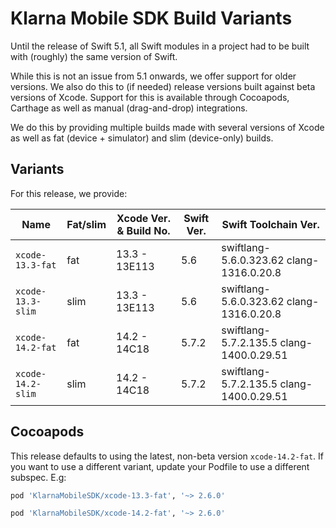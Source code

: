 # Klarna Mobile SDK Build Variants

Until the release of Swift 5.1, all Swift modules in a project had to be built with (roughly) the
same version of Swift.

While this is not an issue from 5.1 onwards, we offer support for older versions. We also do this
to (if needed) release versions built against beta versions of Xcode. Support for this is available
through Cocoapods, Carthage as well as manual (drag-and-drop) integrations.

We do this by providing multiple builds made with several versions of Xcode as well as fat (device +
simulator) and slim (device-only) builds.

## Variants

For this release, we provide:

| Name | Fat/slim | Xcode Ver. & Build No. | Swift Ver. | Swift Toolchain Ver. |
| ---- | -------- | ---------------------------- | ---------- | -------------------- |
| `xcode-13.3-fat` | fat | 13.3 - 13E113 | 5.6| swiftlang-5.6.0.323.62 clang-1316.0.20.8 |
| `xcode-13.3-slim` | slim | 13.3 - 13E113 | 5.6| swiftlang-5.6.0.323.62 clang-1316.0.20.8 |
| `xcode-14.2-fat` | fat | 14.2 - 14C18 | 5.7.2| swiftlang-5.7.2.135.5 clang-1400.0.29.51 |
| `xcode-14.2-slim` | slim | 14.2 - 14C18 | 5.7.2| swiftlang-5.7.2.135.5 clang-1400.0.29.51 |


## Cocoapods

This release defaults to using the latest, non-beta version `xcode-14.2-fat`. If you
want to use a different variant, update your Podfile to use a different subspec. E.g:


```ruby
pod 'KlarnaMobileSDK/xcode-13.3-fat', '~> 2.6.0'
```

```ruby
pod 'KlarnaMobileSDK/xcode-14.2-fat', '~> 2.6.0'
```

